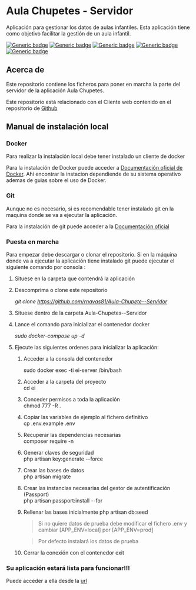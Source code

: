 
# Aula Chupetes - Servidor
Aplicación para gestionar los datos de aulas infantiles.
Esta aplicación tiene como objetivo facilitar la gestión de un aula infantil.

[![Generic badge](https://img.shields.io/badge/Laravel-8.12-red.svg)](https://laravel.com)
[![Generic badge](https://img.shields.io/badge/Passport-10.1-orange.svg)](https://laravel.com/docs/8.x/passport) 
[![Generic badge](https://img.shields.io/badge/PHP-8.0.2-blue.svg)](https://www.php.net) 
[![Generic badge](https://img.shields.io/badge/MariaDB-10.5.8-green.svg)](https://mariadb.org) 
[![Generic badge](https://img.shields.io/badge/Docker-3.8-42b983.svg)](https://www.docker.com/) 

## Acerca de 
Este repositorio contiene los ficheros para poner en marcha la parte del servidor de la aplicación Aula Chupetes.

Este repositorio está relacionado con el Cliente web contenido en el repositorio de [Github](https://github.com/rnavas81/Aula-Chupete--Cliente)

## Manual de instalación local

### Docker
Para realizar la instalación local debe tener instalado un cliente de docker

Para la instalación de Docker puede acceder a [Documentación oficial de Docker](https://docs.docker.com/get-docker/). Ahi encontrar la instacion dependiende de su sistema operativo ademas de guias sobre el uso de Docker.

### Git
Aunque no es necesario, si es recomendable tener instalado git en la maquina donde se va a ejecutar la aplicación.

Para la instalación de git puede acceder a la [Documentación oficial](https://git-scm.com/book/en/v2/Getting-Started-Installing-Git)

### Puesta en marcha
Para empezar debe descargar o clonar el repositorio.
Si en la máquina donde va a ejecutar la aplicación tiene instalado git puede ejecutar el siguiente comando por consola :
1. Situese en la carpeta que contendrá la aplicación

2. Descomprima o clone este repositorio

    *git clone https://github.com/rnavas81/Aula-Chupete--Servidor*

3. Situese dentro de la carpeta Aula-Chupetes--Servidor

4. Lance el comando para inicializar el contenedor docker

    *sudo docker-compose up -d*

5. Ejecute las siguientes ordenes para inicializar la aplicación:   
    1. Acceder a la consola del contenedor
    
        sudo docker exec -ti ei-server /bin/bash

    1. Acceder a la carpeta del proyecto    
          cd ei

    1. Conceder permisos a toda la aplicación   
        chmod 777 -R .
    
    1. Copiar las variables de ejemplo al fichero definitivo   
        cp .env.example .env
    
    1. Recuperar las dependencias necesarias  
        composer require -n
    
    1. Generar claves de seguridad  
        php artisan key:generate --force
    
    1. Crear las bases de datos  
        php artisan migrate
    
    1. Crear las instancias necesarias del gestor de autentificación (Passport)  
        php artisan passport:install --for
    
    1. Rellenar las bases inicialmente
        php artisan db:seed

        >Si no quiere datos de prueba debe modificar el fichero .env y cambiar [APP_ENV=local] por [APP_ENV=prod]
        
        >Por defecto instalará los datos de prueba
    
    1. Cerrar la conexión con el contenedor
        exit
  

### Su aplicación estará lista para funcionar!!!
Puede acceder a ella desde la [url](http://localhost:1002)
